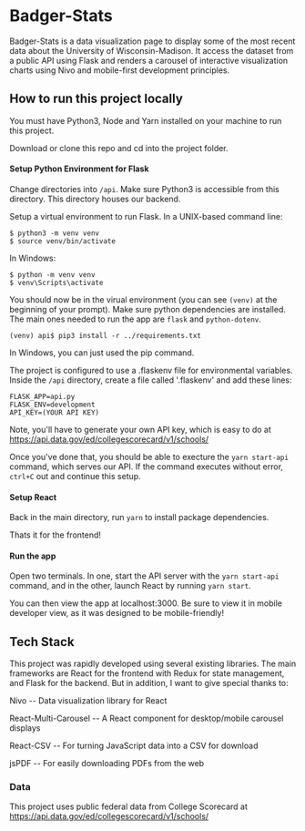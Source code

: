 # Badger-Stats

Badger-Stats is a data visualization page to display some of the most recent data about the University of Wisconsin-Madison. It access the dataset from a public API using Flask and renders a carousel of interactive visualization charts using Nivo and mobile-first development principles.

## How to run this project locally

You must have Python3, Node and Yarn installed on your machine to run this project.

Download or clone this repo and cd into the project folder.

#### Setup Python Environment for Flask

Change directories into `/api`. Make sure Python3 is accessible from this directory. This directory houses our backend.

Setup a virtual environment to run Flask. In a UNIX-based command line:

```
$ python3 -m venv venv
$ source venv/bin/activate
```

In Windows:

```
$ python -m venv venv
$ venv\Scripts\activate
```

You should now be in the virual environment (you can see `(venv)` at the beginning of your prompt). Make sure python dependencies are installed. The main ones needed to run the app are `flask` and `python-dotenv`.

```
(venv) api$ pip3 install -r ../requirements.txt
```

In Windows, you can just used the pip command.

The project is configured to use a .flaskenv file for environmental variables. Inside the `/api` directory, create a file called '.flaskenv' and add these lines:

```
FLASK_APP=api.py
FLASK_ENV=development
API_KEY=(YOUR API KEY)
```
Note, you'll have to generate your own API key, which is easy to do at https://api.data.gov/ed/collegescorecard/v1/schools/

Once you've done that, you should be able to execture the `yarn start-api` command, which serves our API. If the command executes without error, `ctrl+C` out and continue this setup.


#### Setup React

Back in the main directory, run `yarn` to install package dependencies.

Thats it for the frontend!

#### Run the app

Open two terminals. In one, start the API server with the `yarn start-api` command, and in the other, launch React by running `yarn start`.

You can then view the app at localhost:3000. Be sure to view it in mobile developer view, as it was designed to be mobile-friendly!


## Tech Stack

This project was rapidly developed using several existing libraries. The main frameworks are React for the frontend with Redux for state management, and Flask for the backend. But in addition, I want to give special thanks to:

Nivo -- Data visualization library for React

React-Multi-Carousel -- A React component for desktop/mobile carousel displays

React-CSV -- For turning JavaScript data into a CSV for download

jsPDF -- For easily downloading PDFs from the web

### Data

This project uses public federal data from College Scorecard at https://api.data.gov/ed/collegescorecard/v1/schools/
